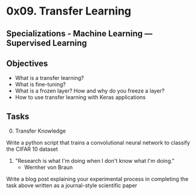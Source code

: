 # 0x09. Transfer Learning
## Specializations - Machine Learning ― Supervised Learning
## Objectives
* What is a transfer learning?
* What is fine-tuning?
* What is a frozen layer? How and why do you freeze a layer?
* How to use transfer learning with Keras applications

## Tasks
0. Transfer Knowledge

Write a python script that trains a convolutional neural network to classify
the CIFAR 10 dataset

1. "Research is what I'm doing when I don't know what I'm doing."
    - Wernher von Braun

Write a blog post explaining your experimental process in completing
the task above written as a journal-style scientific paper
